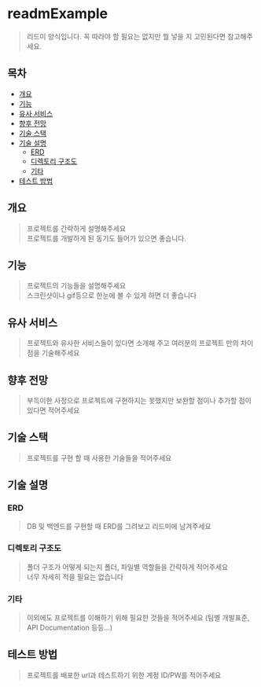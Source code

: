 # readmExample

> 리드미 양식입니다. 꼭 따라야 할 필요는 없지만 뭘 넣을 지 고민된다면 참고해주세요.

## 목차
- [개요](#개요)
- [기능](#기능)
- [유사 서비스](#유사-서비스) 
- [향후 전망](#향후-전망)
- [기술 스택](#기술-스택)
- [기술 설명](#기술-설명)
	- [ERD](#erd)
	- [디렉토리 구조도](#디렉토리-구조도)
	- [기타](#기타)
- [테스트 방법](#테스트-방법)

## 개요
> 프로젝트를 간략하게 설명해주세요  
> 프로젝트를 개발하게 된 동기도 들어가 있으면 좋습니다.

## 기능
> 프로젝트의 기능들을 설명해주세요  
> 스크린샷이나 gif등으로 한눈에 볼 수 있게 하면 더 좋습니다

## 유사 서비스
> 프로젝트와 유사한 서비스들이 있다면 소개해 주고 여러분의 프로젝트 만의 차이점을 기술해주세요

## 향후 전망
> 부득이한 사정으로 프로젝트에 구현하지는 못했지만 보완할 점이나 추가할 점이 있다면 적어주세요

## 기술 스택
> 프로젝트를 구현 할 때 사용한 기술들을 적어주세요

## 기술 설명

### ERD
> DB 및 백엔드를 구현할 때 ERD를 그려보고 리드미에 남겨주세요

### 디렉토리 구조도
> 폴더 구조가 어떻게 되는지 폴더, 파일별 역할들을 간략하게 적어주세요  
> 너무 자세히 적을 필요는 없습니다

### 기타
> 이외에도 프로젝트를 이해하기 위해 필요한 것들을 적어주세요 (팀별 개발표준, API Documentation 등등...)

## 테스트 방법
> 프로젝트를 배포한 url과 테스트하기 위한 계정 ID/PW를 적어주세요